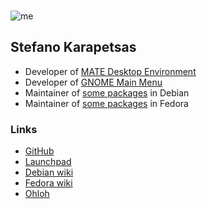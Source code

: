 <!--
.. link:
.. description:
.. tags: About
.. date: 2014-01-22 14:45:20
.. title: About
.. slug: about
-->

<br/>

![me](http://www.gravatar.com/avatar/8c0d9fc1b2aa8261fd1dee235c0dabb6)

## Stefano Karapetsas

  * Developer of [MATE Desktop Environment](http://www.mate-desktop.org/)
  * Developer of [GNOME Main Menu](https://git.gnome.org/browse/gnome-main-menu/)
  * Maintainer of [some packages](http://qa.debian.org/developer.php?login=stefano@karapetsas.com) in Debian
  * Maintainer of [some packages](https://admin.fedoraproject.org/pkgdb/users/packages/stefanok) in Fedora

### Links

  * [GitHub](https://github.com/stefano-k)
  * [Launchpad](https://launchpad.net/~stefano-karapetsas)
  * [Debian wiki](http://wiki.debian.org/StefanoKarapetsas)
  * [Fedora wiki](http://fedoraproject.org/wiki/User:Stefanok)
  * [Ohloh](https://www.ohloh.net/accounts/stefano-k)
